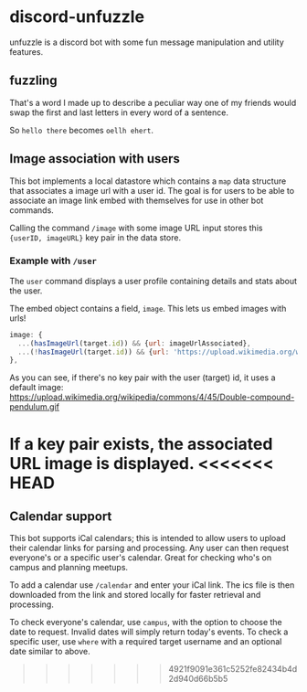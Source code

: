 # discord-unfuzzle

unfuzzle is a discord bot with some fun message manipulation and utility features.

## fuzzling
That's a word I made up to describe a peculiar way one of my friends would swap the first and last letters in every word of a sentence.

So `hello there` becomes `oellh ehert`.

## Image association with users
This bot implements a local datastore which contains a `map` data structure that associates a image url with a user id. The goal is for users to be able to associate an image link embed with themselves for use in other bot commands.

Calling the command `/image` with some image URL input stores this `{userID, imageURL}` key pair in the data store.

### Example with `/user`
The `user` command displays a user profile containing details and stats about the user. 

The embed object contains a field, `image`. This lets us embed images with urls!

```js
image: {
  ...(hasImageUrl(target.id)) && {url: imageUrlAssociated},
  ...(!hasImageUrl(target.id)) && {url: 'https://upload.wikimedia.org/wikipedia/commons/4/45/Double-compound-pendulum.gif'},
},
```
As you can see, if there's no key pair with the user (target) id, it uses a default image:
https://upload.wikimedia.org/wikipedia/commons/4/45/Double-compound-pendulum.gif

If a key pair exists, the associated URL image is displayed.
<<<<<<< HEAD
=======

## Calendar support ##
This bot supports iCal calendars; this is intended to allow users to upload their calendar links for parsing and processing. Any user can then request everyone's or a specific user's calendar. Great for checking who's on campus and planning meetups.

To add a calendar use `/calendar` and enter your iCal link. The ics file is then downloaded from the link and stored locally for faster retrieval and processing.

To check everyone's calendar, use `campus`, with the option to choose the date to request. Invalid dates will simply return today's events.
To check a specific user, use `where` with a required target username and an optional date similar to above.
>>>>>>> 4921f9091e361c5252fe82434b4d2d940d66b5b5
